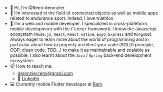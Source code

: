 - 👋 Hi, I’m @Remi-deronzier
- 👀 I’m interested in the field of connected objects as well as mobile apps related to endurance sport. Indeed, I love triathlon.
- 🌱 I’m a web and mobile developer. I specialized in cross-plateform mobile development with the `Flutter` framework. I know the Javascript ecosystem (`Node.js`, `React`, `React native`, `Expo`, `Express` and `MongoDB`). Always eager to learn more about the world of programming and in particular about how to properly architect your code (SOLID principle, OOP, clean code, TDD...) to make it as maintainable and scalable as possible, I also learnt about the `Java` / `Spring` back-end development ecosystem.
- 📫 How to reach me:
  -  deronzier.remi@gmail.com
  -  📇 [LinkedIn](https://www.linkedin.com/in/remi-deronzier/)
- 💻 Currently mobile Flutter developer at [Bam](https://www.bam.tech/)



<!---
Remi-deronzier/Remi-deronzier is a ✨ special ✨ repository because its `README.md` (this file) appears on your GitHub profile.
You can click the Preview link to take a look at your changes.
--->
